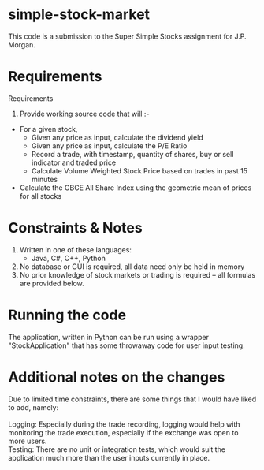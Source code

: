 # simple-stock-market
This code is a submission to the Super Simple Stocks assignment for J.P. Morgan.

# Requirements
Requirements
1. Provide working source code that will :-
  * For a given stock,
      * Given any price as input, calculate the dividend yield
      * Given any price as input, calculate the P/E Ratio
      * Record a trade, with timestamp, quantity of shares, buy or sell indicator and traded price
      * Calculate Volume Weighted Stock Price based on trades in past 15 minutes
  * Calculate the GBCE All Share Index using the geometric mean of prices for all stocks
  
  
# Constraints & Notes
1. Written in one of these languages:
    * Java, C#, C++, Python
2. No database or GUI is required, all data need only be held in memory
3. No prior knowledge of stock markets or trading is required – all formulas are provided below.

# Running the code
The application, written in Python can be run using a wrapper "StockApplication" that has some throwaway code for user input testing.

# Additional notes on the changes
Due to limited time constraints, there are some things that I would have liked to add, namely:<br><br>
Logging: Especially during the trade recording, logging would help with monitoring the trade execution, especially if the exchange was open to more users.<br>
Testing: There are no unit or integration tests, which would suit the application much more than the user inputs currently in place.<br>
